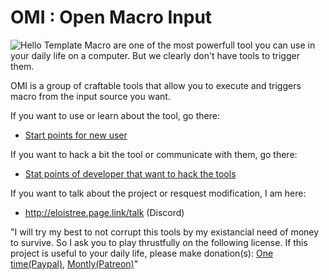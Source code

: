 # OMI : Open Macro Input
![Hello Template](https://github.com/EloiStree/2020_02_09_OpenMacroInput/blob/master/GitHubOmiTemplate.gif?raw=true)
Macro are one of the most powerfull tool you can use in your daily life on a computer.
But we clearly don't have tools to trigger them. 

OMI is a group of craftable tools that allow you to execute and triggers macro from the input source you want.

If you want to use or learn about the tool, go there:  
- [Start points for new user](https://github.com/EloiStree/2020_02_09_OpenMacroInput/projects/2)

If you want to hack a bit the tool or communicate with them, go there:  
- [Stat points of developer that want to hack the tools](https://github.com/EloiStree/2020_02_09_OpenMacroInput/projects/3)

If you want to talk about the project or resquest modification, I am here:  
- http://eloistree.page.link/talk (Discord)

"I will try my best to not corrupt this tools by my existancial need of money to survive. So I ask you to play thrustfully on the following license. If this project is useful to your daily life, please make donation(s): [One time(Paypal)](https://www.paypal.me/eloistree), [Montly(Patreon)](https://www.patreon.com/eloistree)"
